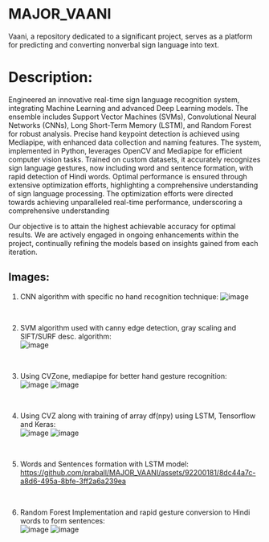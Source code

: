 # MAJOR_VAANI
Vaani, a repository dedicated to a significant project, serves as a platform for predicting and converting nonverbal sign language into text.

# Description:

Engineered an innovative real-time sign language recognition system, integrating Machine Learning and advanced Deep Learning models. The ensemble includes Support Vector Machines (SVMs), Convolutional Neural Networks (CNNs), Long Short-Term Memory (LSTM), and Random Forest for robust analysis. Precise hand keypoint detection is achieved using Mediapipe, with enhanced data collection and naming features. The system, implemented in Python, leverages OpenCV and Mediapipe for efficient computer vision tasks. Trained on custom datasets, it accurately recognizes sign language gestures, now including word and sentence formation, with rapid detection of Hindi words. Optimal performance is ensured through extensive optimization efforts, highlighting a comprehensive understanding of sign language processing. The optimization efforts were directed towards achieving unparalleled real-time performance, underscoring a comprehensive understanding

Our objective is to attain the highest achievable accuracy for optimal results. We are actively engaged in ongoing enhancements within the project, continually refining the models based on insights gained from each iteration.

## Images:
1. CNN algorithm with specific no hand recognition technique:
![image](https://github.com/praball/MAJOR_VAANI/assets/92200181/98c9eb43-8a6e-46da-9609-524df2561120)
<br>

2. SVM algorithm used with canny edge detection, gray scaling and SIFT/SURF desc. algorithm:<br>
![image](https://github.com/praball/MAJOR_VAANI/assets/92200181/582f0198-2940-4e38-a3d4-2b4636511a46)
<br>

3. Using CVZone, mediapipe for better hand gesture recognition:<br>
![image](https://github.com/praball/MAJOR_VAANI/assets/92200181/1daee2ff-c263-4321-949c-cfb4d13a4c94)
![image](https://github.com/praball/MAJOR_VAANI/assets/92200181/6d687d4c-10c9-4f16-9f7d-06de06a217f6)
<br>

4. Using CVZ along with training of array df(npy) using LSTM, Tensorflow and Keras:<br>
![image](https://github.com/praball/MAJOR_VAANI/assets/92200181/41680ebc-ff86-4286-b5b1-d66aff4f4622)
![image](https://github.com/praball/MAJOR_VAANI/assets/92200181/bc42d37d-339d-4c0e-9cbd-ba366fc3aed8)
<br>

5. Words and Sentences formation with LSTM model:<br>
https://github.com/praball/MAJOR_VAANI/assets/92200181/8dc44a7c-a8d6-495a-8bfe-3ff2a6a239ea
<br>

6. Random Forest Implementation and rapid gesture conversion to Hindi words to form sentences:<br>
![image](https://github.com/praball/MAJOR_VAANI/assets/92200181/48f6868a-6183-4c91-8b02-777bbbccaca3)
![image](https://github.com/praball/MAJOR_VAANI/assets/92200181/8d234e34-e359-4bb1-aea4-c9134881e3a4)
